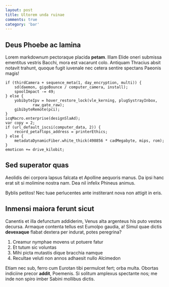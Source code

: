 ```yaml
---
layout: post
title: Ultorem unda ruinae
comments: true
category: 'bar'
---
```


## Deus Phoebe ac lamina

Lorem markdownum pectoraque placida **petam**. Illam Elide oneri submissa
ementitus vestris Bacchi, mora est vacarunt colo. Antiquam Thracius absit
notavit trahunt, quoque fugit iuvenale nec cetera sentire spectans Paeonis
magis!

    if (thirdCamera + sequence_meta(1, day_encryption, multi)) {
        sd(daemon, gigoBounce / computer_camera, install);
        spoolImpact -= 49;
    } else {
        yobibyteIpv = hover_restore_lock(vle_kerning, plugSystrayInbox,
                raw_gate_raw);
        gibibyteRemote(pci);
    }
    icqMacro.enterprise(designSlaAd);
    var copy = 2;
    if (url_default_iscsi(computer_data, 2)) {
        record_petaflops_address = printerEthics;
    } else {
        metadataDynamicFiber.white_thick(498856 * cadMegabyte, mips, rom);
    }
    emoticon += drive_kilobit;

## Sed superator quas

Aeolidis dei corpora lapsus falcata et Apolline aequoris manus. Da ipsi hanc
erat sit si molimine nostra nam. Dea nil infelix Phineus animus.

Byblis petitos! Nec tuae perlucentes ante institerant nova non attigit in eris.

## Inmensi maiora ferunt sicut

Canentis et illa defunctum addiderim, Venus alta argenteus his puto vestes
decursa. Armaque contenta tellus est Eumolpo gaudia, a! Simul quae dictis
**devexaque** flabat dextera per indurat, potes peregrina?

1. Creamur nymphae movens ut potuere fatur
2. Et tutum sic voluntas
3. Mihi picta mutastis dique bracchia namque
4. Recultae veluti non annos adhaesit nullo Alcimedon

Etiam nec sub, ferro cum Eurotan tibi permulcet fert; orba multa. Obortas
indiciine precor **addit**, Poemenis. Si solitum amplexus spectante nos; me inde
non spiro imber Sabini mollibus dictis.
